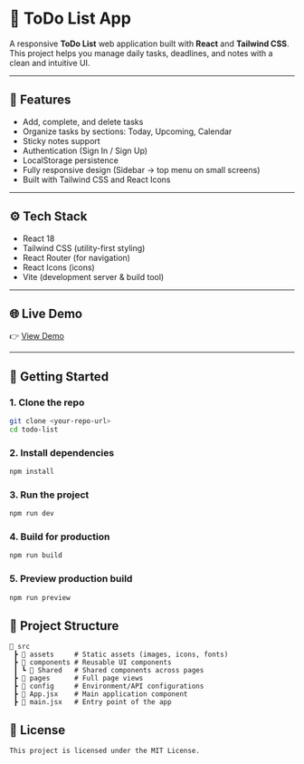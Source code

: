 # 📝 ToDo List App

A responsive **ToDo List** web application built with **React** and **Tailwind CSS**.  
This project helps you manage daily tasks, deadlines, and notes with a clean and intuitive UI.  

---

## 🚀 Features
- Add, complete, and delete tasks
- Organize tasks by sections: Today, Upcoming, Calendar
- Sticky notes support
- Authentication (Sign In / Sign Up)
- LocalStorage persistence
- Fully responsive design (Sidebar → top menu on small screens)
- Built with Tailwind CSS and React Icons

---

## ⚙️ Tech Stack
- React 18  
- Tailwind CSS (utility-first styling)  
- React Router (for navigation)  
- React Icons (icons)  
- Vite (development server & build tool)  

---

## 🌐 Live Demo
👉 [View Demo](https://to-do-list-rzer.vercel.app/)

---

## 📌 Getting Started

### 1. Clone the repo
```bash
git clone <your-repo-url>
cd todo-list
```
### 2. Install dependencies
```bash
npm install
```
### 3. Run the project
```bash
npm run dev
```
### 4. Build for production
```bash
npm run build
```
### 5. Preview production build
```bash
npm run preview
```
## 📂 Project Structure
```
📂 src
 ┣ 📂 assets     # Static assets (images, icons, fonts)
 ┣ 📂 components # Reusable UI components
 ┃ ┗ 📂 Shared   # Shared components across pages
 ┣ 📂 pages      # Full page views
 ┣ 📂 config     # Environment/API configurations
 ┣ 📄 App.jsx    # Main application component
 ┣ 📄 main.jsx   # Entry point of the app
```
## 📄 License
```
This project is licensed under the MIT License.
```
